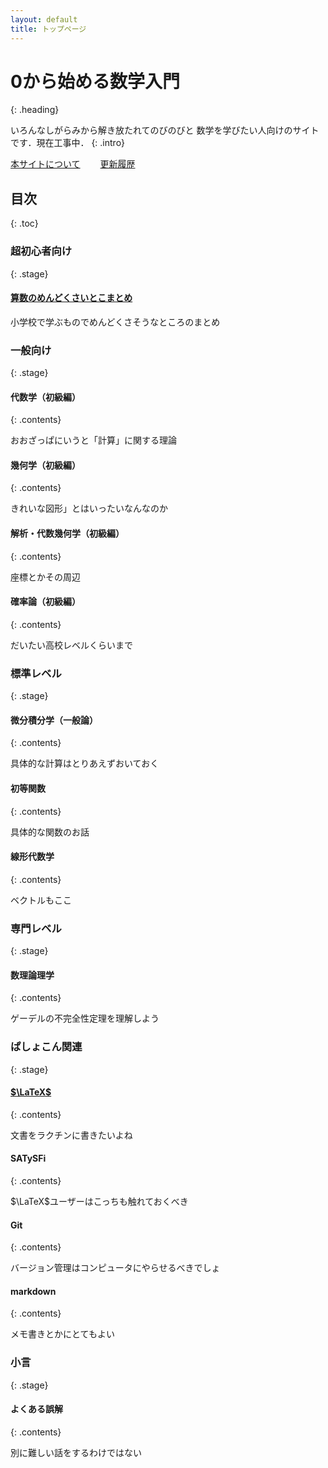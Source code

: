 ```yaml
---
layout: default
title: トップページ
---
```


# 0から始める数学入門
{: .heading}

いろんなしがらみから解き放たれてのびのびと
数学を学びたい人向けのサイトです．現在工事中．
{: .intro}

<div class="link">
<a href="./introduce.html">本サイトについて</a>&emsp;&emsp;
<a href="./history.html">更新履歴</a>
</div>


## 目次
{: .toc}

### 超初心者向け
{: .stage}

#### [算数のめんどくさいとこまとめ](./beginner/arithmetic/arithmetic.html)

小学校で学ぶものでめんどくさそうなところのまとめ

### 一般向け
{: .stage}

#### 代数学（初級編）
{: .contents}

おおざっぱにいうと「計算」に関する理論

#### 幾何学（初級編）
{: .contents}


きれいな図形」とはいったいなんなのか

#### 解析・代数幾何学（初級編）
{: .contents}

座標とかその周辺

#### 確率論（初級編）
{: .contents}

だいたい高校レベルくらいまで

### 標準レベル
{: .stage}

#### 微分積分学（一般論）
{: .contents}


具体的な計算はとりあえずおいておく

#### 初等関数
{: .contents}

具体的な関数のお話

#### 線形代数学
{: .contents}

ベクトルもここ

### 専門レベル
{: .stage}

#### 数理論理学
{: .contents}

ゲーデルの不完全性定理を理解しよう

### ぱしょこん関連
{: .stage}

#### [$\LaTeX$](./tool/latex/latex.html)
{: .contents}

文書をラクチンに書きたいよね

#### SATySFi
{: .contents}

$\LaTeX$ユーザーはこっちも触れておくべき

#### Git
{: .contents}

バージョン管理はコンピュータにやらせるべきでしょ

#### markdown
{: .contents}

メモ書きとかにとてもよい

###  小言
{: .stage}

#### よくある誤解
{: .contents}

別に難しい話をするわけではない

